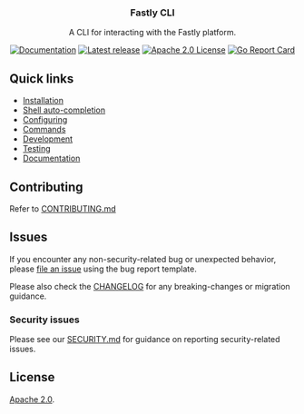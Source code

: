 <div align="center">
  <h3 align="center">Fastly CLI</h3>
  <p align="center">A CLI for interacting with the Fastly platform.</p>
  <p align="center">
      <a href="https://www.fastly.com/documentation/reference/cli"><img alt="Documentation" src="https://img.shields.io/badge/cli-reference-yellow"></a>
      <a href="https://github.com/fastly/cli/releases/latest"><img alt="Latest release" src="https://img.shields.io/github/v/release/fastly/cli" /></a>
      <a href="#License"><img alt="Apache 2.0 License" src="https://img.shields.io/github/license/fastly/cli" /></a>
      <a href="https://goreportcard.com/report/github.com/fastly/cli"><img alt="Go Report Card" src="https://goreportcard.com/badge/github.com/fastly/cli" /></a>
  </p>
</div>

## Quick links

- [Installation](https://www.fastly.com/documentation/reference/tools/cli#installing)
- [Shell auto-completion](https://www.fastly.com/documentation/reference/tools/cli#shell-auto-completion)
- [Configuring](https://www.fastly.com/documentation/reference/tools/cli#configuring)
- [Commands](https://www.fastly.com/documentation/reference/cli#command-groups)
- [Development](DEVELOPMENT.md)
- [Testing](TESTING.md)
- [Documentation](DOCUMENTATION.md)

## Contributing

Refer to [CONTRIBUTING.md](./CONTRIBUTING.md)

## Issues

If you encounter any non-security-related bug or unexpected behavior, please [file an issue][bug]
using the bug report template.

Please also check the [CHANGELOG](./CHANGELOG.md) for any breaking-changes or migration guidance.

### Security issues

Please see our [SECURITY.md](SECURITY.md) for guidance on reporting security-related issues.

## License

[Apache 2.0](LICENSE).

[bug]: https://github.com/fastly/cli/issues/new?labels=bug&template=bug_report.md
